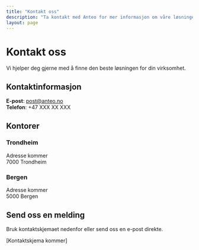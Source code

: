 ```yaml
---
title: "Kontakt oss"
description: "Ta kontakt med Anteo for mer informasjon om våre løsninger"
layout: page
---
```


# Kontakt oss

Vi hjelper deg gjerne med å finne den beste løsningen for din virksomhet.

## Kontaktinformasjon

**E-post**: post@anteo.no  
**Telefon**: +47 XXX XX XXX

## Kontorer

### Trondheim
Adresse kommer  
7000 Trondheim

### Bergen
Adresse kommer  
5000 Bergen

## Send oss en melding

Bruk kontaktskjemaet nedenfor eller send oss en e-post direkte.

[Kontaktskjema kommer]
